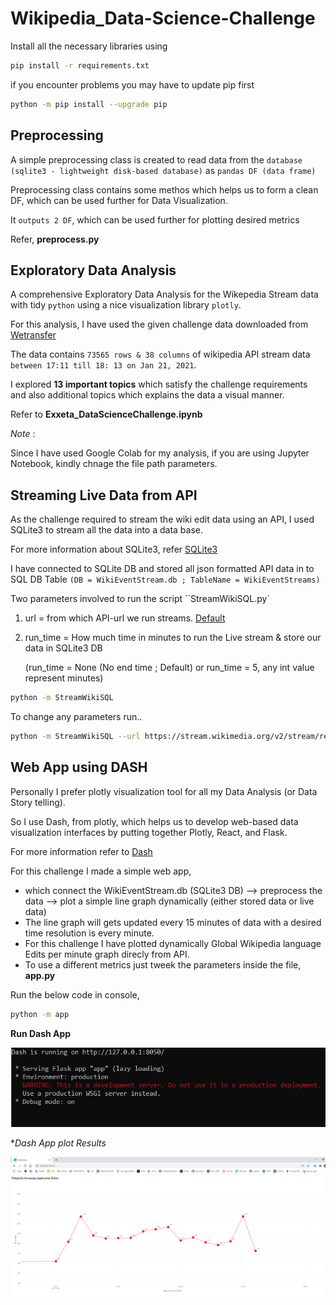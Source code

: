 # Wikipedia_Data-Science-Challenge


Install all the necessary libraries using

```sh
pip install -r requirements.txt
```

if you encounter problems you may have to update pip first

```sh
python -m pip install --upgrade pip

```

## Preprocessing


A simple preprocessing class is created to read data from the ``database (sqlite3 - lightweight disk-based database)`` as ``pandas DF (data frame)``

Preprocessing class contains some methos which helps us to form a clean DF, which can be used further for Data Visualization.

It ``outputs 2 DF``, which can be used further for plotting desired metrics

Refer,  **preprocess.py**


## Exploratory Data Analysis

A comprehensive Exploratory Data Analysis for the Wikepedia Stream data with tidy ``python`` using a nice visualization library ``plotly``.

For this analysis, I have used the given challenge data downloaded from [Wetransfer](https://we.tl/t-jtMv3FS1rI) 

The data contains ``73565 rows & 38 columns`` of wikipedia API stream data ``between 17:11 till 18: 13 on Jan 21, 2021``. 

I explored **13 important topics** which satisfy the challenge requirements and also additional topics which explains the data a visual manner.

Refer to  **Exxeta_DataScienceChallenge.ipynb**


*Note* :

Since I have used Google Colab for my analysis, if you are using Jupyter Notebook, kindly chnage the file path parameters.


## Streaming Live Data from API

As the challenge required to stream the wiki edit data using an API, I used SQLite3 to stream all the data into a data base.

For more information about SQLite3, refer [SQLite3](https://docs.python.org/3/library/sqlite3.html)

I have connected to SQLite DB and stored all json formatted API data in to SQL DB Table ```(DB = WikiEventStream.db ; TableName = WikiEventStreams)```

Two parameters involved to run the script ``StreamWikiSQL.py` 

1) url        = from which API-url we run  streams. [Default](https://stream.wikimedia.org/v2/stream/recentchange)

2) run_time  = How much time in minutes to run the Live stream & store our data in SQLite3 DB 
   
   (run_time  = None (No end time ; Default) 
                or run_time =  5, any int value represent minutes)
  
 
```sh
python -m StreamWikiSQL
```   
  
To change any parameters run..

```sh
python -m StreamWikiSQL --url https://stream.wikimedia.org/v2/stream/recentchange -- run_time 5
```

## Web App using DASH

Personally I prefer plotly visualization tool for all my Data Analysis (or Data Story telling). 

So I use Dash, from plotly, which helps us to develop web-based data visualization interfaces by putting together Plotly, React, and Flask.

For more information refer to [Dash](https://plotly.com/dash/)

For this challenge I made a simple web app, 

   * which connect the WikiEventStream.db (SQLite3 DB) --> preprocess the data --> plot a simple line graph dynamically (either stored data or live data)
   * The line graph will gets updated every 15 minutes of data with a desired time resolution is every minute.
   * For this challenge I have plotted dynamically Global Wikipedia language Edits per minute graph direcly from API.
   * To use a different metrics just tweek the parameters inside the file, **app.py**
 
Run the below code in console,

```sh
python -m app
```   



**Run Dash App**


![DashAppServer](https://github.com/eponraj27392/Wikipedia_Data-Science-Challenge/blob/main/dash.PNG)




**Dash App plot Results*


![DynamicPlottingImage](https://github.com/eponraj27392/Wikipedia_Data-Science-Challenge/blob/main/editspermin.PNG)



  


